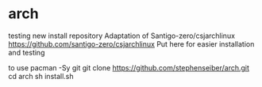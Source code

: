 # arch
testing new install repository
Adaptation of 
Santigo-zero/csjarchlinux
https://github.com/santigo-zero/csjarchlinux
Put here for easier installation and testing

to use
pacman -Sy git
git clone https://github.com/stephenseiber/arch.git
cd arch
sh install.sh
